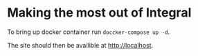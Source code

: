 # Making the most out of Integral

To bring up docker container run `doccker-compose up -d`.

The site should then be availible at [http://localhost](http://localhost).
